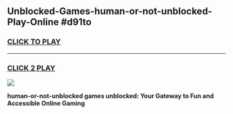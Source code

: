 
## Unblocked-Games-human-or-not-unblocked-Play-Online #d91to
<h3>
<a href="https://news.freeplayer.one?title=human-or-not-unblocked&ref=3">CLICK TO PLAY</a></h3>
<hr>

<h3>
<a href="https://news.freeplayer.one?title=human-or-not-unblocked&ref=3">CLICK 2 PLAY</a>
  
</h3>

<a href="https://news.freeplayer.one?title=human-or-not-unblocked&ref=3"><img src="https://clearcache.store/games.png"></a>


**human-or-not-unblocked games unblocked: Your Gateway to Fun and Accessible Online Gaming**
